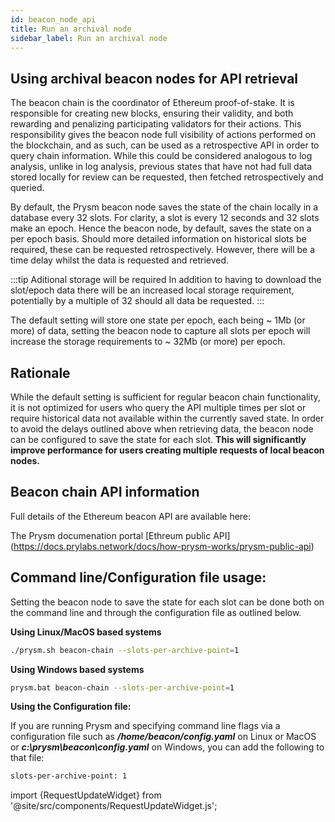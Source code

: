 ```yaml
---
id: beacon_node_api
title: Run an archival node
sidebar_label: Run an archival node
---
```


## Using archival beacon nodes for API retrieval

The beacon chain is the coordinator of Ethereum proof-of-stake. It is responsible for creating new blocks, ensuring their validity, and both rewarding and penalizing participating validators for their actions. This responsibility gives the beacon node full visibility of actions performed on the blockchain, and as such, can be used as a retrospective API in order to query chain information. While this could be considered analogous to log analysis, unlike in log analysis, previous states that have not had full data stored locally for review can be requested, then fetched retrospectively and queried.

By default, the Prysm beacon node saves the state of the chain locally in a database every 32 slots. For clarity, a slot is every 12 seconds and 32 slots make an epoch. Hence the beacon node, by default, saves the state on a per epoch basis. Should more detailed information on historical slots be required, these can be requested retrospectively. However, there will be a time delay whilst the data is requested and retrieved. 

:::tip Aditional storage will be required
In addition to having to download the slot/epoch data there will be an increased local storage requirement, potentially by a multiple of 32 should all data be requested. 
:::

The default setting will store one state per epoch, each being ~ 1Mb (or more) of data, setting the beacon node to capture all slots per epoch will increase the storage requirements to ~ 32Mb (or more) per epoch. 

## Rationale

While the default setting is sufficient for regular beacon chain functionality, it is not optimized for users who query the API multiple times per slot or require historical data not available within the currently saved state. In order to avoid the delays outlined above when retrieving data, the beacon node can be configured to save the state for each slot. **This will significantly improve performance for users creating multiple requests of local beacon nodes.**  

## Beacon chain API information  

Full details of the Ethereum beacon API are available here: 

The Prysm documenation portal [Ethreum public API] (https://docs.prylabs.network/docs/how-prysm-works/prysm-public-api)

## Command line/Configuration file usage:

Setting the beacon node to save the state for each slot can be done both on the command line and through the configuration file as outlined below.  


**Using Linux/MacOS based systems**

```sh
./prysm.sh beacon-chain --slots-per-archive-point=1 
```

**Using Windows based systems**

```sh
prysm.bat beacon-chain --slots-per-archive-point=1
```
**Using the Configuration file:**

If you are running Prysm and specifying command line flags via a configuration file such as ***/home/beacon/config.yaml*** on Linux or MacOS or ***c:\prysm\beacon\config.yaml*** on Windows, you can add the following to that file:

```sh
slots-per-archive-point: 1 
```

import {RequestUpdateWidget} from '@site/src/components/RequestUpdateWidget.js';

<RequestUpdateWidget docTitle="Run an archival node"/>

